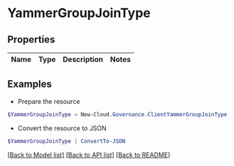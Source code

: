 # YammerGroupJoinType
## Properties

Name | Type | Description | Notes
------------ | ------------- | ------------- | -------------

## Examples

- Prepare the resource
```powershell
$YammerGroupJoinType = New-Cloud.Governance.ClientYammerGroupJoinType 
```

- Convert the resource to JSON
```powershell
$YammerGroupJoinType | ConvertTo-JSON
```

[[Back to Model list]](../README.md#documentation-for-models) [[Back to API list]](../README.md#documentation-for-api-endpoints) [[Back to README]](../README.md)

